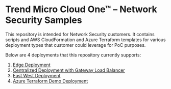 # Trend Micro Cloud One™ – Network Security Samples

This repository is intended for Network Security customers. It contains scripts and AWS CloudFormation and Azure Terraform templates for various deployment types that customer could leverage for PoC purposes.

Below are 4 deployments that this repository currently supports:
1. [Edge Deployment](edge-deployment/README.md)
2. [Centralized Deployment with Gateway Load Balancer](centralized-with-gwlb/README.md)
3. [East West Deployment](east-west-deployment/README.md)
4. [Azure Terraform Demo Deployment](demo_terraform/README.md) 
